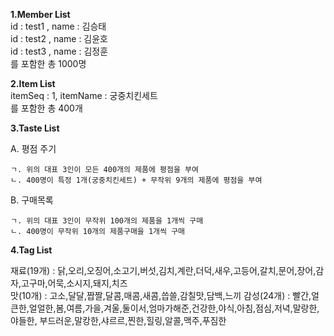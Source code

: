 **1.Member List**  
 id : test1 , name : 김승태  
 id : test2 , name : 김윤호  
 id : test3 , name : 김정훈  
  를 포함한 총 1000명
 
 **2.Item List**  
  itemSeq : 1, itemName : 궁중치킨세트  
  를 포함한 총 400개
  
 **3.Taste List**  
 
 A. 평점 주기
 
    ㄱ. 위의 대표 3인이 모든 400개의 제품에 평점을 부여  
    ㄴ. 400명이 특정 1개(궁중치킨세트) + 무작위 9개의 제품에 평점을 부여   
    
 B. 구매목록  
 
    ㄱ. 위의 대표 3인이 무작위 100개의 제품을 1개씩 구매  
    ㄴ. 400명이 무작위 10개의 제품구매을 1개씩 구매   
 
 **4.Tag List**
 
 재료(19개) : 닭,오리,오징어,소고기,버섯,김치,계란,더덕,새우,고등어,갈치,문어,장어,감자,고구마,어묵,소시지,돼지,치즈  
 맛(10개) : 고소,달달,짭짤,달콤,매콤,새콤,씁쓸,감칠맛,담백,느끼 
 감성(24개) : 빨간,얼큰한,얼얼한,봄,여름,가을,겨울,둘이서,엄마가해준,건강한,야식,아침,점심,저녁,말랑한,야들한,
            부드러운,말캉한,샤르르,찐한,힐링,알콜,맥주,푸짐한  
 